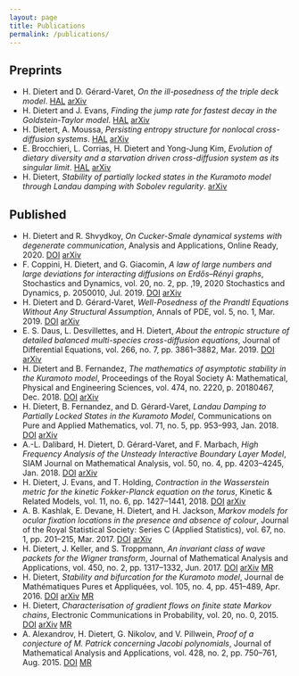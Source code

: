 ```yaml
---
layout: page
title: Publications
permalink: /publications/
---
```


## Preprints
- H. Dietert and D. Gérard-Varet, *On the ill-posedness of the triple deck model*.
  [HAL](https://hal.archives-ouvertes.fr/hal-03216356)
  [arXiv](https://arxiv.org/abs/2105.02053)
- H. Dietert and J. Evans, *Finding the jump rate for fastest decay in
  the Goldstein-Taylor model*.
  [HAL](https://hal.archives-ouvertes.fr/hal-03171498)
  [arXiv](https://arxiv.org/abs/2103.10064)
- H. Dietert, A. Moussa, *Persisting entropy structure for nonlocal cross-diffusion systems*.
  [HAL](https://hal.archives-ouvertes.fr/hal-03103073)
  [arXiv](https://arxiv.org/abs/2101.02893)
- E. Brocchieri, L. Corrias, H. Dietert and Yong-Jung Kim,
  *Evolution of dietary diversity and a starvation driven cross-diffusion system
  as its singular limit*.
  [HAL](https://hal.archives-ouvertes.fr/hal-03013229)
  [arXiv](https://arxiv.org/abs/2011.10304)
- H. Dietert, *Stability of partially locked states in the Kuramoto
  model through Landau damping with Sobolev regularity*.
  [arXiv](https://arxiv.org/abs/1707.03475)

## Published
- H. Dietert and R. Shvydkoy, *On Cucker-Smale dynamical systems with
  degenerate communication*, Analysis and Applications, Online Ready,
  2020.
  [DOI](https://doi.org/10.1142/S0219530520500050)
  [arXiv](https://arxiv.org/abs/1903.00094)
- F. Coppini, H. Dietert, and G. Giacomin, *A law of large numbers and
  large deviations for interacting diffusions on Erdős–Rényi graphs*,
  Stochastics and Dynamics, vol. 20, no. 2, pp. ,19, 2020
  Stochastics and Dynamics, p. 2050010, Jul. 2019.
  [DOI](https://doi.org/10.1142/s0219493720500100)
  [arXiv](https://arxiv.org/abs/1807.10921)
- H. Dietert and D. Gérard-Varet, *Well-Posedness of the Prandtl
  Equations Without Any Structural Assumption*, Annals of PDE, vol. 5,
  no. 1, Mar. 2019.
  [DOI](https://doi.org/10.1007/s40818-019-0063-6)
  [arXiv](https://arxiv.org/abs/1809.11004)
- E. S. Daus, L. Desvillettes, and H. Dietert, *About the entropic
  structure of detailed balanced multi-species cross-diffusion
  equations*, Journal of Differential Equations, vol. 266, no. 7,
  pp. 3861–3882, Mar. 2019.
  [DOI](https://doi.org/10.1016/j.jde.2018.09.020)
  [arXiv](https://arxiv.org/abs/1803.09808)
- H. Dietert and B. Fernandez, *The mathematics of asymptotic
  stability in the Kuramoto model*, Proceedings of the Royal Society
  A: Mathematical, Physical and Engineering Sciences, vol. 474,
  no. 2220, p. 20180467, Dec. 2018.
  [DOI](https://doi.org/10.1098/rspa.2018.0467)
  [arXiv](https://arxiv.org/abs/1801.01309)
- H. Dietert, B. Fernandez, and D. Gérard-Varet, *Landau Damping to
  Partially Locked States in the Kuramoto Model*, Communications on
  Pure and Applied Mathematics, vol. 71, no. 5, pp. 953–993,
  Jan. 2018.
  [DOI](https://doi.org/10.1002/cpa.21741)
  [arXiv](https://arxiv.org/abs/1606.04470)
- A.-L. Dalibard, H. Dietert, D. Gérard-Varet, and F. Marbach, *High
  Frequency Analysis of the Unsteady Interactive Boundary Layer
  Model*, SIAM Journal on Mathematical Analysis, vol. 50, no. 4,
  pp. 4203–4245, Jan. 2018.
  [DOI](https://doi.org/10.1137/17m1157477)
  [arXiv](https://arxiv.org/abs/1710.04510)
- H. Dietert, J. Evans, and T. Holding, *Contraction in the
  Wasserstein metric for the kinetic Fokker-Planck equation on the
  torus*, Kinetic & Related Models, vol. 11, no. 6,
  pp. 1427–1441, 2018.
  [DOI](https://doi.org/10.3934/krm.2018056)
  [arXiv](http://arxiv.org/abs/1506.06173)
- A. B. Kashlak, E. Devane, H. Dietert, and H. Jackson, *Markov models
  for ocular fixation locations in the presence and absence of
  colour*, Journal of the Royal Statistical Society: Series C (Applied
  Statistics), vol. 67, no. 1, pp. 201–215, Mar. 2017.
  [DOI](https://doi.org/10.1111/rssc.12223)
  [arXiv](https://arxiv.org/abs/1604.06335)
- H. Dietert, J. Keller, and S. Troppmann, *An invariant class of wave
  packets for the Wigner transform*, Journal of Mathematical Analysis
  and Applications, vol. 450, no. 2, pp. 1317–1332, Jun. 2017.
  [DOI](https://doi.org/10.1016/j.jmaa.2016.12.041)
  [arXiv](https://arxiv.org/abs/1505.06192)
  [MR](http://www.ams.org/mathscinet-getitem?mr=3639103)
- H. Dietert, *Stability and bifurcation for the Kuramoto model*,
  Journal de Mathématiques Pures et Appliquées, vol. 105, no. 4,
  pp. 451–489, Apr. 2016.
  [DOI](http://dx.doi.org/10.1016/j.matpur.2015.11.001)
  [arXiv](http://arxiv.org/abs/1411.3752)
  [MR](http://www.ams.org/mathscinet-getitem?mr=3471147)
- H. Dietert, *Characterisation of gradient flows on finite state
  Markov chains*, Electronic Communications in Probability, vol. 20,
  no. 0, 2015.
  [DOI](http://dx.doi.org/10.1214/ECP.v20-3521)
  [arXiv](http://arxiv.org/abs/1405.2552)
  [MR](http://www.ams.org/mathscinet-getitem?mr=3327868)
- A. Alexandrov, H. Dietert, G. Nikolov, and V. Pillwein, *Proof of a
  conjecture of M. Patrick concerning Jacobi polynomials*, Journal of
  Mathematical Analysis and Applications, vol. 428, no. 2,
  pp. 750–761, Aug. 2015.
  [DOI](http://dx.doi.org/10.1016/j.jmaa.2015.03.037)
  [MR](http://www.ams.org/mathscinet-getitem?mr=3334944)
